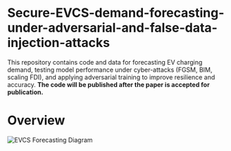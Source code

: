 # Secure-EVCS-demand-forecasting-under-adversarial-and-false-data-injection-attacks
This repository contains code and data for forecasting EV charging demand, testing model performance under cyber-attacks (FGSM, BIM, scaling FDI), and applying adversarial training to improve resilience and accuracy. **The code will be published after the paper is accepted for publication.**
# Overview 
![EVCS Forecasting Diagram](Images/EVCSStation.png)
